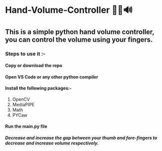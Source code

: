 # Hand-Volume-Controller 🤏🏼🔊
## This is a simple python hand volume controller, you can control the volume using your fingers.

### Steps to use it :-

#### Copy or download the repo
#### Open VS Code or any other python compiler
#### Install the following packages:-
1. OpenCV
2. MediaPIPE
3. Math
4. PYCaw

#### Run the main.py file


##### Decrease and increase the gap between your thumb and fore-fingers to decrease and increase volume respectively.


